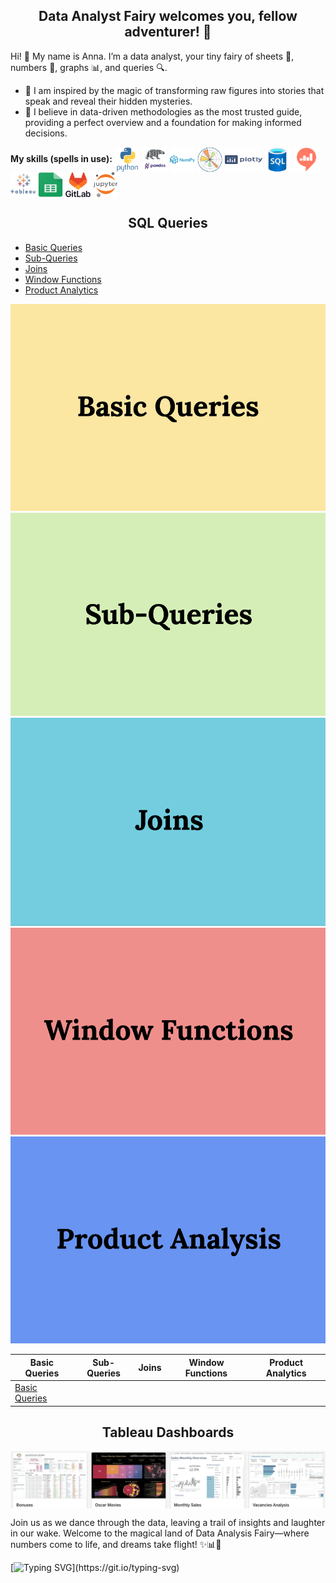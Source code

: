 <h2 align="center">Data Analyst Fairy welcomes you, fellow adventurer! 🧚</h2>

Hi! 👋 My name is Anna. I’m a data analyst, your tiny fairy of sheets 📄, numbers 🔢, graphs 📊, and queries 🔍. 

- 🔭 I am inspired by the magic of transforming raw figures into stories that speak and reveal their hidden mysteries. 
- 🌱 I believe in data-driven methodologies as the most trusted guide, providing a perfect overview and a foundation for making informed decisions.

**My skills (spells in use):**
<img align="center" src="https://raw.githubusercontent.com/AnneThropy/AnneThropy/f17a226672234e24f71aa548ce731b64bb1266aa/icons/python.svg" height="40" width="40"/>
<img align="center" src="https://github.com/AnneThropy/AnneThropy/blob/main/icons/pandas.png?raw=true" height="40" width="40"/>
<img align="center" src="https://raw.githubusercontent.com/AnneThropy/AnneThropy/f17a226672234e24f71aa548ce731b64bb1266aa/icons/numpy.svg" height="40" width="40"/>
<img align="center" src="https://raw.githubusercontent.com/AnneThropy/AnneThropy/f17a226672234e24f71aa548ce731b64bb1266aa/icons/matplotlib.svg" height="40" width="40"/>
<img align="center" src="https://raw.githubusercontent.com/AnneThropy/AnneThropy/f17a226672234e24f71aa548ce731b64bb1266aa/icons/plotly.svg" height="40" width="60"/>
<img align="center" src="https://raw.githubusercontent.com/AnneThropy/AnneThropy/f17a226672234e24f71aa548ce731b64bb1266aa/icons/sql.svg" height="40" width="40"/>
<img align="center" src="https://github.com/AnneThropy/AnneThropy/blob/main/icons/Redash.png?raw=true" height="40" width="45"/>
<img align="center" src="https://github.com/AnneThropy/AnneThropy/blob/main/icons/tableau.png?raw=true" height="40" width="40"/>
<img align="center" src="https://raw.githubusercontent.com/AnneThropy/AnneThropy/f17a226672234e24f71aa548ce731b64bb1266aa/icons/Google_Sheets_logo.svg" height="40" width="40"/>
<img align="center" src="https://raw.githubusercontent.com/AnneThropy/AnneThropy/f17a226672234e24f71aa548ce731b64bb1266aa/icons/gitlab.svg" height="40" width="40"/>
<img align="center" src="https://raw.githubusercontent.com/AnneThropy/AnneThropy/f17a226672234e24f71aa548ce731b64bb1266aa/icons/jupyter.svg" height="40" width="40"/>


<h2 align="center">SQL Queries</h2>

- <a href="https://github.com/AnneThropy/SQL_Portfolio_AnnaV/blob/2a2462c7c2f42a3ca1d40181f3749c7c07bcda20/SQL%20Portfolio%20-%20Basics.md">Basic Queries</a>
- <a href="https://github.com/AnneThropy/SQL_Portfolio_AnnaV/blob/2a2462c7c2f42a3ca1d40181f3749c7c07bcda20/SQL%20Portfolio%20-%20SubQueries.md">Sub-Queries</a>
- <a href="https://github.com/AnneThropy/SQL_Portfolio_AnnaV/blob/2a2462c7c2f42a3ca1d40181f3749c7c07bcda20/SQL%20Portfolio%20-%20Joins.md">Joins</a>
- <a href="https://github.com/AnneThropy/SQL_Portfolio_AnnaV/blob/2a2462c7c2f42a3ca1d40181f3749c7c07bcda20/SQL%20Portfolio%20-%20Window%20Functions.md">Window Functions</a>
- <a href="https://github.com/AnneThropy/SQL_Portfolio_AnnaV/blob/2a2462c7c2f42a3ca1d40181f3749c7c07bcda20/SQL%20Portfolio%20-%20Product%20Analytics%20Queries.md">Product Analytics</a>




<img src="https://github.com/AnneThropy/AnneThropy/blob/main/icons/1_sql_basic.png?raw=true">
<img src="https://github.com/AnneThropy/AnneThropy/blob/main/icons/2_sql_sub.png?raw=true">
<img src="https://github.com/AnneThropy/AnneThropy/blob/main/icons/3_sql_join.png?raw=true">
<img src="https://github.com/AnneThropy/AnneThropy/blob/main/icons/4_sql_wind.png?raw=true">
<img src="https://github.com/AnneThropy/AnneThropy/blob/main/icons/5_sql_prod.png?raw=true">



| Basic Queries | Sub-Queries | Joins | Window Functions | Product Analytics |
| ------------- | ----------- | ----- | ---------------- | ----------------- |
|      <a href="https://github.com/AnneThropy/SQL_Portfolio_AnnaV/blob/2a2462c7c2f42a3ca1d40181f3749c7c07bcda20/SQL%20Portfolio%20-%20Basics.md">Basic Queries</a>         |             |       |                  |                   |

          
<h2 align="center">Tableau Dashboards</h2>

<a href="https://public.tableau.com/app/profile/anna.veretennyk/vizzes">
<img align="center" src="https://github.com/AnneThropy/AnneThropy/blob/main/icons/Tableau_Dash_AV.png?raw=true"/>
</a>


 
Join us as we dance through the data, leaving a trail of insights and laughter in our wake. Welcome to the magical land of Data Analysis Fairy—where numbers come to life, and dreams take flight! ✨📊🧚

[![Typing SVG](https://readme-typing-svg.herokuapp.com?font=Fira+Code&pause=2000&color=31AC38&center=true&vCenter=true&random=false&width=710&lines=Data+analysis+isn't+just+a+task+%E2%80%94+it's+a+magical+adventure!)](https://git.io/typing-svg)

